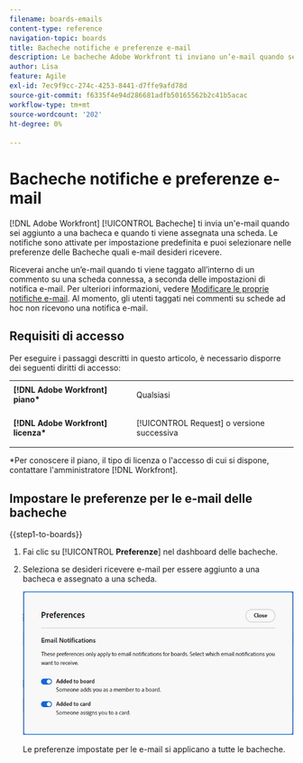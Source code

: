 ```yaml
---
filename: boards-emails
content-type: reference
navigation-topic: boards
title: Bacheche notifiche e preferenze e-mail
description: Le bacheche Adobe Workfront ti inviano un’e-mail quando sei aggiunto a una bacheca e quando ti viene assegnata una scheda.
author: Lisa
feature: Agile
exl-id: 7ec9f9cc-274c-4253-8441-d7ffe9afd78d
source-git-commit: f6335f4e94d286681adfb50165562b2c41b5acac
workflow-type: tm+mt
source-wordcount: '202'
ht-degree: 0%

---
```


# Bacheche notifiche e preferenze e-mail

[!DNL Adobe Workfront] [!UICONTROL Bacheche] ti invia un&#39;e-mail quando sei aggiunto a una bacheca e quando ti viene assegnata una scheda. Le notifiche sono attivate per impostazione predefinita e puoi selezionare nelle preferenze delle Bacheche quali e-mail desideri ricevere.

Riceverai anche un’e-mail quando ti viene taggato all’interno di un commento su una scheda connessa, a seconda delle impostazioni di notifica e-mail. Per ulteriori informazioni, vedere [Modificare le proprie notifiche e-mail](/help/quicksilver/workfront-basics/using-notifications/activate-or-deactivate-your-own-event-notifications.md). Al momento, gli utenti taggati nei commenti su schede ad hoc non ricevono una notifica e-mail.

## Requisiti di accesso

Per eseguire i passaggi descritti in questo articolo, è necessario disporre dei seguenti diritti di accesso:

<table style="table-layout:auto"> 
 <col> 
 </col> 
 <col> 
 </col> 
 <tbody> 
  <tr> 
   <td role="rowheader"><strong>[!DNL Adobe Workfront] piano*</strong></td> 
   <td> <p>Qualsiasi</p> </td> 
  </tr> 
  <tr> 
   <td role="rowheader"><strong>[!DNL Adobe Workfront] licenza*</strong></td> 
   <td> <p>[!UICONTROL Request] o versione successiva</p> </td> 
  </tr> 
 </tbody> 
</table>

&#42;Per conoscere il piano, il tipo di licenza o l&#39;accesso di cui si dispone, contattare l&#39;amministratore [!DNL Workfront].

## Impostare le preferenze per le e-mail delle bacheche

{{step1-to-boards}}

1. Fai clic su [!UICONTROL **Preferenze**] nel dashboard delle bacheche.
1. Seleziona se desideri ricevere e-mail per essere aggiunto a una bacheca e assegnato a una scheda.

   ![Preferenze e-mail bacheche](assets/boards-email-preferences.png)

   Le preferenze impostate per le e-mail si applicano a tutte le bacheche.

<!--

<div class="preview">

## Set the dark mode preference

>[!NOTE]
>
>If your organization's instance of Workfront has been onboarded to the Adobe Unified Experience, you can enable dark theme formatting for all of Adobe Experience Cloud through your preferences menu (your profile picture), and you will not see a separate dark mode option for Workfront Boards. For more information, see [Adobe Unified Experience for Workfront](/help/quicksilver/workfront-basics/navigate-workfront/workfront-navigation/adobe-unified-experience.md).

{{step1-to-boards}}

1. Click [!UICONTROL **Preferences**] on the boards dashboard.
1. In the Themes area, enable or disable Dark mode.

   The preference you set for dark mode applies to all of your boards and workstreams, and the dashboard.

</div>

-->